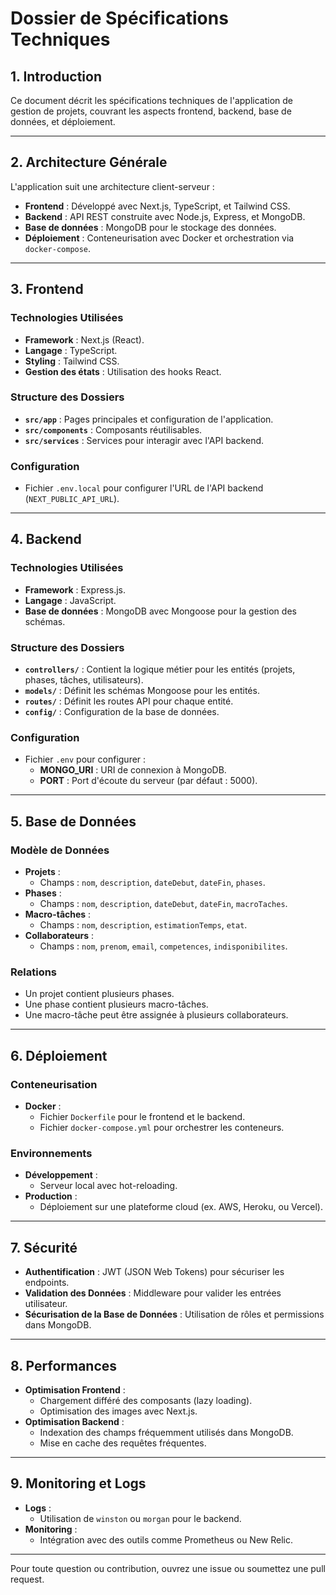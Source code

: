 # Dossier de Spécifications Techniques

## 1. Introduction
Ce document décrit les spécifications techniques de l'application de gestion de projets, couvrant les aspects frontend, backend, base de données, et déploiement.

---

## 2. Architecture Générale
L'application suit une architecture client-serveur :
- **Frontend** : Développé avec Next.js, TypeScript, et Tailwind CSS.
- **Backend** : API REST construite avec Node.js, Express, et MongoDB.
- **Base de données** : MongoDB pour le stockage des données.
- **Déploiement** : Conteneurisation avec Docker et orchestration via `docker-compose`.

---

## 3. Frontend
### Technologies Utilisées
- **Framework** : Next.js (React).
- **Langage** : TypeScript.
- **Styling** : Tailwind CSS.
- **Gestion des états** : Utilisation des hooks React.

### Structure des Dossiers
- **`src/app`** : Pages principales et configuration de l'application.
- **`src/components`** : Composants réutilisables.
- **`src/services`** : Services pour interagir avec l'API backend.

### Configuration
- Fichier `.env.local` pour configurer l'URL de l'API backend (`NEXT_PUBLIC_API_URL`).

---

## 4. Backend
### Technologies Utilisées
- **Framework** : Express.js.
- **Langage** : JavaScript.
- **Base de données** : MongoDB avec Mongoose pour la gestion des schémas.

### Structure des Dossiers
- **`controllers/`** : Contient la logique métier pour les entités (projets, phases, tâches, utilisateurs).
- **`models/`** : Définit les schémas Mongoose pour les entités.
- **`routes/`** : Définit les routes API pour chaque entité.
- **`config/`** : Configuration de la base de données.

### Configuration
- Fichier `.env` pour configurer :
  - **MONGO_URI** : URI de connexion à MongoDB.
  - **PORT** : Port d'écoute du serveur (par défaut : 5000).

---

## 5. Base de Données
### Modèle de Données
- **Projets** :
  - Champs : `nom`, `description`, `dateDebut`, `dateFin`, `phases`.
- **Phases** :
  - Champs : `nom`, `description`, `dateDebut`, `dateFin`, `macroTaches`.
- **Macro-tâches** :
  - Champs : `nom`, `description`, `estimationTemps`, `etat`.
- **Collaborateurs** :
  - Champs : `nom`, `prenom`, `email`, `competences`, `indisponibilites`.

### Relations
- Un projet contient plusieurs phases.
- Une phase contient plusieurs macro-tâches.
- Une macro-tâche peut être assignée à plusieurs collaborateurs.

---

## 6. Déploiement
### Conteneurisation
- **Docker** :
  - Fichier `Dockerfile` pour le frontend et le backend.
  - Fichier `docker-compose.yml` pour orchestrer les conteneurs.

### Environnements
- **Développement** :
  - Serveur local avec hot-reloading.
- **Production** :
  - Déploiement sur une plateforme cloud (ex. AWS, Heroku, ou Vercel).

---

## 7. Sécurité
- **Authentification** : JWT (JSON Web Tokens) pour sécuriser les endpoints.
- **Validation des Données** : Middleware pour valider les entrées utilisateur.
- **Sécurisation de la Base de Données** : Utilisation de rôles et permissions dans MongoDB.

---

## 8. Performances
- **Optimisation Frontend** :
  - Chargement différé des composants (lazy loading).
  - Optimisation des images avec Next.js.
- **Optimisation Backend** :
  - Indexation des champs fréquemment utilisés dans MongoDB.
  - Mise en cache des requêtes fréquentes.

---

## 9. Monitoring et Logs
- **Logs** :
  - Utilisation de `winston` ou `morgan` pour le backend.
- **Monitoring** :
  - Intégration avec des outils comme Prometheus ou New Relic.

---

Pour toute question ou contribution, ouvrez une issue ou soumettez une pull request.
